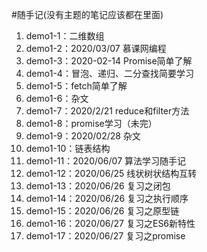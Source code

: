 #随手记(没有主题的笔记应该都在里面)
1. demo1-1：二维数组
2. demo1-2：2020/03/07 慕课网编程
3. demo1-3：2020-02-14 Promise简单了解
4. demo1-4：冒泡、递归、二分查找简要学习
5. demo1-5：fetch简单了解
6. demo1-6：杂文
7. demo1-7：2020/2/21 reduce和filter方法
8. demo1-8：promise学习（未完）
9. demo1-9：2020/02/28 杂文
10. demo1-10：链表结构
11. demo1-11：2020/06/07 算法学习随手记
12. demo1-12：2020/06/25 线状树状结构互转
13. demo1-13：2020/06/26 复习之闭包
14. demo1-14：2020/06/26 复习之执行顺序
15. demo1-15：2020/06/26 复习之原型链
16. demo1-16：2020/06/27 复习之ES6新特性
17. demo1-17：2020/06/27 复习之promise